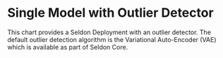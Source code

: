 # Single Model with Outlier Detector

This chart provides a Seldon Deployment with an outlier detector. The default outlier detection algorithm is the Variational Auto-Encoder (VAE) which is available as part of Seldon Core.

